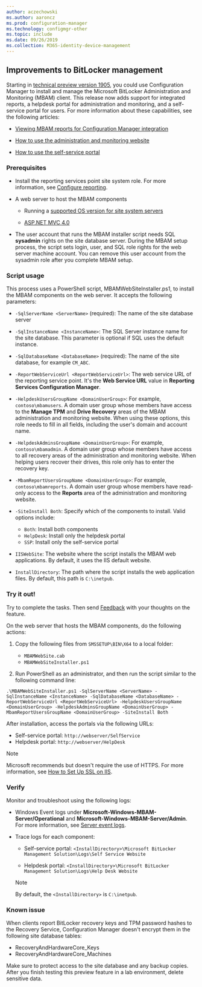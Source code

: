 ```yaml
---
author: aczechowski
ms.author: aaroncz
ms.prod: configuration-manager
ms.technology: configmgr-other
ms.topic: include
ms.date: 09/26/2019
ms.collection: M365-identity-device-management
---
```


## <a name="bkmk_bitlocker"></a> Improvements to BitLocker management

<!--3601034-->

Starting in [technical preview version 1905](/sccm/core/get-started/2019/technical-preview-1905#bkmk_bitlocker), you could use Configuration Manager to install and manage the Microsoft BitLocker Administration and Monitoring (MBAM) client. This release now adds support for integrated reports, a helpdesk portal for administration and monitoring, and a self-service portal for users. For more information about these capabilities, see the following articles:

- [Viewing MBAM reports for Configuration Manager integration](https://docs.microsoft.com/microsoft-desktop-optimization-pack/mbam-v25/viewing-mbam-25-reports-for-the-configuration-manager-integration-topology)

- [How to use the administration and monitoring website](https://docs.microsoft.com/microsoft-desktop-optimization-pack/mbam-v25/how-to-use-the-administration-and-monitoring-website)

- [How to use the self-service portal](https://docs.microsoft.com/microsoft-desktop-optimization-pack/mbam-v25/how-to-use-the-self-service-portal-to-regain-access-to-a-computer-mbam-25)

### Prerequisites

- Install the reporting services point site system role. For more information, see [Configure reporting](/sccm/core/servers/manage/configuring-reporting).

- A web server to host the MBAM components

  - Running a [supported OS version for site system servers](/sccm/core/plan-design/configs/supported-operating-systems-for-site-system-servers)

  - [ASP.NET MVC 4.0](https://docs.microsoft.com/aspnet/mvc/mvc4)

- The user account that runs the MBAM installer script needs SQL **sysadmin** rights on the site database server. During the MBAM setup process, the script sets login, user, and SQL role rights for the web server machine account. You can remove this user account from the sysadmin role after you complete MBAM setup.

### Script usage

This process uses a PowerShell script, MBAMWebSiteInstaller.ps1, to install the MBAM components on the web server. It accepts the following parameters:

- `-SqlServerName <ServerName>` (required): The name of the site database server

- `-SqlInstanceName <InstanceName>`: The SQL Server instance name for the site database. This parameter is optional if SQL uses the default instance.

- `-SqlDatabaseName <DatabaseName>` (required): The name of the site database, for example `CM_ABC`.

- `-ReportWebServiceUrl <ReportWebServiceUrl>`: The web service URL of the reporting service point. It's the **Web Service URL** value in **Reporting Services Configuration Manager**.

- `-HelpdeskUsersGroupName <DomainUserGroup>`: For example, `contoso\mbamusers`. A domain user group whose members have access to the **Manage TPM** and **Drive Recovery** areas of the MBAM administration and monitoring website. When using these options, this role needs to fill in all fields, including the user's domain and account name.

- `-HelpdeskAdminsGroupName <DomainUserGroup>`: For example, `contoso\mbamadmin`. A domain user group whose members have access to all recovery areas of the administration and monitoring website. When helping users recover their drives, this role only has to enter the recovery key.

- `-MbamReportUsersGroupName <DomainUserGroup>`: For example, `contoso\mbamreports`. A domain user group whose members have read-only access to the **Reports** area of the administration and monitoring website.

- `-SiteInstall Both`: Specify which of the components to install. Valid options include:
  - `Both`: Install both components
  - `HelpDesk`: Install only the helpdesk portal
  - `SSP`: Install only the self-service portal

- `IISWebSite`: The website where the script installs the MBAM web applications. By default, it uses the IIS default website.

- `InstallDirectory`: The path where the script installs the web application files. By default, this path is `C:\inetpub`.

### Try it out!

Try to complete the tasks. Then send [Feedback](/sccm/core/understand/find-help#product-feedback) with your thoughts on the feature.

On the web server that hosts the MBAM components, do the following actions:

1. Copy the following files from `SMSSETUP\BIN\X64` to a local folder:

    - `MBAMWebSite.cab`
    - `MBAMWebSiteInstaller.ps1`

1. Run PowerShell as an administrator, and then run the script similar to the following command line:

  `.\MBAMWebSiteInstaller.ps1 -SqlServerName <ServerName> -SqlInstanceName <InstanceName> -SqlDatabaseName <DatabaseName> -ReportWebServiceUrl <ReportWebServiceUrl> -HelpdeskUsersGroupName <DomainUserGroup> -HelpdeskAdminsGroupName <DomainUserGroup> -MbamReportUsersGroupName <DomainUserGroup> -SiteInstall Both`

After installation, access the portals via the following URLs:

- Self-service portal: `http://webserver/SelfService`
- Helpdesk portal: `http://webserver/HelpDesk`

> [!NOTE]
> Microsoft recommends but doesn't require the use of HTTPS. For more information, see [How to Set Up SSL on IIS](https://docs.microsoft.com/iis/manage/configuring-security/how-to-set-up-ssl-on-iis).

### Verify

Monitor and troubleshoot using the following logs:

- Windows Event logs under **Microsoft-Windows-MBAM-Server/Operational** and **Microsoft-Windows-MBAM-Server/Admin**. For more information, see [Server event logs](https://docs.microsoft.com/microsoft-desktop-optimization-pack/mbam-v25/server-event-logs).

- Trace logs for each component:

  - Self-service portal: `<InstallDirectory>\Microsoft BitLocker Management Solution\Logs\Self Service Website`

  - Helpdesk portal: `<InstallDirectory>\Microsoft BitLocker Management Solution\Logs\Help Desk Website`

  > [!NOTE]
  > By default, the `<InstallDirectory>` is `C:\inetpub`.

### Known issue

<!-- 4639466 -->

When clients report BitLocker recovery keys and TPM password hashes to the Recovery Service, Configuration Manager doesn't encrypt them in the following site database tables:

- RecoveryAndHardwareCore_Keys
- RecoveryAndHardwareCore_Machines

Make sure to protect access to the site database and any backup copies. After you finish testing this preview feature in a lab environment, delete sensitive data.

